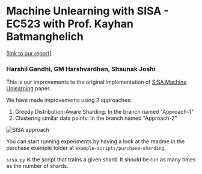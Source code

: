 # Machine Unlearning with SISA - EC523 with Prof. Kayhan Batmanghelich

[[link to our report](https://drive.google.com/file/d/13QB1aaQCEodEsl4O-F0M-2J-fDTbIPag/view?usp=sharing)]

### Harshil Gandhi, GM Harshvardhan, Shaunak Joshi

This is our improvements to the original implementation of [SISA Machine Unlearning](https://arxiv.org/abs/1912.03817) paper.

We have made improvements using 2 approaches:
1. Greedy Distribution-Aware Sharding: In the branch named "Approach-1"
2. Clustering similar data points: In the branch named "Approach-2"

![SISA approach](SISA_Approach.png)

You can start running experiments by having a look at the readme in the purchase example folder at ``example-scripts/purchase-sharding``.

``sisa.py`` is the script that trains a given shard. It should be run as many times as the number of shards.


